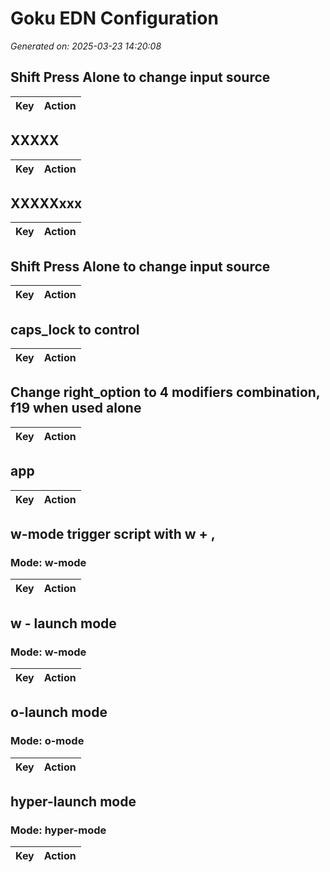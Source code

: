 # Goku EDN Configuration

*Generated on: 2025-03-23 14:20:08*


## Shift Press Alone to change input source

| Key | Action |
|-----|---------|

## XXXXX

| Key | Action |
|-----|---------|

## XXXXXxxx

| Key | Action |
|-----|---------|

## Shift Press Alone to change input source

| Key | Action |
|-----|---------|

## caps_lock to control

| Key | Action |
|-----|---------|

## Change right_option to 4 modifiers combination, f19 when used alone

| Key | Action |
|-----|---------|

## app

| Key | Action |
|-----|---------|

## w-mode trigger script with w + ,

### Mode: w-mode

| Key | Action |
|-----|---------|

## w - launch mode

### Mode: w-mode

| Key | Action |
|-----|---------|

## o-launch mode

### Mode: o-mode

| Key | Action |
|-----|---------|

## hyper-launch mode

### Mode: hyper-mode

| Key | Action |
|-----|---------|